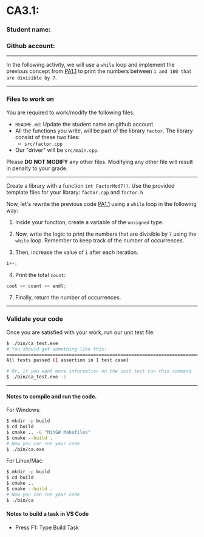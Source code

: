 # CA3.1: 

### Student name:

### Github account:
---
In the following activity, we will use a `while` loop and implement 
the previous concept from [PA1.1](../PA1.1/README.md) to print the 
numbers between `1 and 100 that are divisible by 7`.

---
### Files to work on
You are required to work/modify the following files:
- `README.md`: Update the student name an github account.
- All the functions you write, will be part of the library `factor`. The library consist of these two files: 
  - `src/factor.cpp`
- Our "driver" will be `src/main.cpp`.

Please **DO NOT MODIFY** any other files. Modifying any other file will result in penalty to your grade.

---

Create a library with a function `int FactorMod7()`. Use the provided template files for your 
library: `factor.cpp` and `factor.h`  

Now, let's rewrite the previous code [PA1.1](../PA1.1/README.md) using a `while` loop in the following way:

1. Inside your function, create a variable of the `unsigned` type. 

2. Now, write the logic to print the numbers that are divisible by `7` 
   using the `while` loop. Remember to keep track of the number of occurrences.

3. Then, increase the value of `i` after each iteration.
```cpp
i++;
```

4.  Print the total `count`:
```c++
cout << count << endl;
```

7. Finally, return the number of occurrences. 

---

### Validate your code
Once you are satisfied with your work, run our unit test file:

```bash
$ ./bin/ca_test.exe
# You should get something like this:
===============================================================================
All tests passed (1 assertion in 1 test case)

# Or, if you want more information on the unit test run this command
$ ./bin/ca_test.exe -s

```
---

#### Notes to compile and run the code.

For Windows:
```bash
$ mkdir -p build
$ cd build
$ cmake .. -G "MinGW Makefiles"
$ cmake --build .
# Now you can run your code
$ ./bin/ca.exe
```
For Linux/Mac:
```bash
$ mkdir -p build
$ cd build
$ cmake ..
$ cmake --build .
# Now you can run your code
$ ./bin/ca
```
#### Notes to build a task in VS Code

- Press F1: Type Build Task